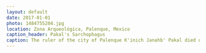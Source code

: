```yaml
---
layout: default
date: 2017-01-01
photo: 1484755204.jpg
location: Zona Arqueológica, Palenque, Mexico
caption_header: Pakal's Sarchophagus
caption: The ruler of the city of Palenque K'inich Janahb' Pakal died on August 28, 683 A.D. He is pictured on that sarcophagus through a personification of K'awiil, the god of agriculture.
---
```

